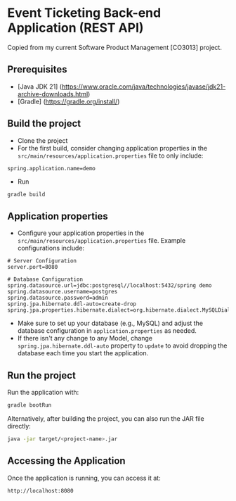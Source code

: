 # Event Ticketing Back-end Application (REST API)

Copied from my current Software Product Management [CO3013] project.

## Prerequisites

* [Java JDK 21] (https://www.oracle.com/java/technologies/javase/jdk21-archive-downloads.html)
* [Gradle] (https://gradle.org/install/)

## Build the project
- Clone the project
- For the first build, consider changing application properties in the `src/main/resources/application.properties` file to only include:
```properties
spring.application.name=demo
```
- Run 
```bash
gradle build
```

## Application properties
- Configure your application properties in the `src/main/resources/application.properties` file. Example configurations include:

```properties
# Server Configuration
server.port=8080

# Database Configuration
spring.datasource.url=jdbc:postgresql//localhost:5432/spring demo
spring.datasource.username=postgres
spring.datasource.password=admin
spring.jpa.hibernate.ddl-auto=create-drop
spring.jpa.properties.hibernate.dialect=org.hibernate.dialect.MySQLDialect
```

- Make sure to set up your database (e.g., MySQL) and adjust the database configuration in `application.properties` as needed.
- If there isn't any change to any Model, change `spring.jpa.hibernate.ddl-auto` property to `update` to avoid dropping the database each time you start the application.

## Run the project
Run the application with:
```bash
gradle bootRun
```
Alternatively, after building the project, you can also run the JAR file directly:
```bash
java -jar target/<project-name>.jar
```

## Accessing the Application
Once the application is running, you can access it at:
```
http://localhost:8080
```
